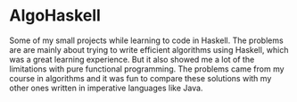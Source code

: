# AlgoHaskell
Some of my small projects while learning to code in Haskell. The problems are are mainly about trying to write efficient algorithms using Haskell, which was a great learning experience. But it also showed me a lot of the limitations with pure functional programming. The problems came from my course in algorithms and it was fun to compare these solutions with my other ones written in imperative languages like Java.
